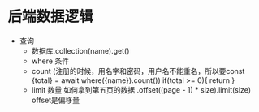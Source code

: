 # 后端数据逻辑

- 查询
    - 数据库.collection(name).get()
    - where 条件
    - count (注册的时候，用名字和密码，用户名不能重名，所以要const {total} = await where({name}).count())
     if(total >= 0){ return }   
     - limit 数量 
        如何拿到第五页的数据 .offset((page - 1) * size).limit(size)  offset是偏移量 
